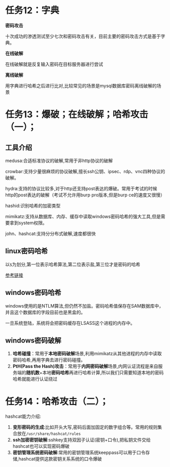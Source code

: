 # 任务12：字典

**密码攻击**

十次成功的渗透测试至少七次和密码攻击有关，目前主要的密码攻击方式是基于字典。

**在线破解**

在线破解就是反复输入密码在目标服务器进行尝试

**离线破解**

用字典进行哈希之后进行比对,比较常见的场景是mysql数据库密码离线破解的场景

# 任务13：爆破；在线破解；哈希攻击（一）；

## 工具介绍

medusa:合适标准协议的破解,常用于非http协议的破解

crowbar:支持少量很麻烦的协议破解,擅长ssh公钥、ipsec、rdp、vnc四种协议的破解。

hydra:支持的协议比较多,对于http还支持post表达的爆破。常用于考试的时候http的post表达的破解（考试不允许用burp pro版本,但是burp ce的速度又很慢）

hashid:识别哈希的加密类型

mimikatz:支持从数据库、内存、缓存中读取windows密码哈希的强大工具,但是需要拿到system权限。

john、hashcat:支持分分布式破解,速度都很快

## linux密码哈希

以`$`为划分,第一位表示哈希算法,第二位表示盐,第三位才是密码的哈希

[参考链接](https://www.cyberciti.biz/faq/understanding-etcshadow-file/)

## windows密码哈希

windows使用的是NTLM算法,但仍然不加盐。密码哈希值保存在SAM数据库中，并且这个数据库的字段目前也是黑盒的。

一旦系统登陆，系统将会把密码缓存在LSASS这个进程的内存中。

## windows密码破解

1. **哈希碰撞**：常用于**本地密码破解**场景,利用mimikatz从其他进程的内存中读取密码哈希,再用字典去进行密码碰撞。
2. **PtH(Pass the Hash)攻击**：常用于**内网密码破解**场景,内网认证流程是来自服务端的**随机数**+本地**密码哈希**再进行哈希计算,所以我们只需要知道本地的密码哈希就能进行认证绕过

# 任务14：哈希攻击（二）；

hashcat能力介绍:

1. **变形密码的生成**:比如开头大写,密码后面加固定的数字组合等。常用的规则集合放在`/usr/share/hashcat/rules`
2. **ssh加密密钥破解**:sshkey支持双因子认证(密钥+口令),把私钥文件交给hashcat也可以实现密码爆破
3. **密钥管理系统密码破解**:常用的密钥管理系统keeppass可以用于口令存储,hashcat提供这款密钥关系系统的口令爆破